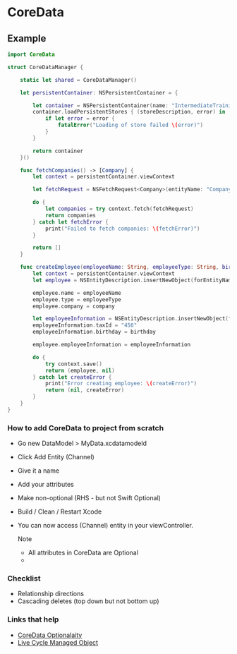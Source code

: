 # CoreData

## Example

```swift
import CoreData

struct CoreDataManager {

    static let shared = CoreDataManager()

    let persistentContainer: NSPersistentContainer = {

        let container = NSPersistentContainer(name: "IntermediateTrainingModels")
        container.loadPersistentStores { (storeDescription, error) in
            if let error = error {
                fatalError("Loading of store failed \(error)")
            }
        }

        return container
    }()

    func fetchCompanies() -> [Company] {
        let context = persistentContainer.viewContext

        let fetchRequest = NSFetchRequest<Company>(entityName: "Company")

        do {
            let companies = try context.fetch(fetchRequest)
            return companies
        } catch let fetchError {
            print("Failed to fetch companies: \(fetchError)")
        }

        return []
    }

    func createEmployee(employeeName: String, employeeType: String, birthday: Date, company: Company) -> (Employee?, Error?) {
        let context = persistentContainer.viewContext
        let employee = NSEntityDescription.insertNewObject(forEntityName: "Employee", into: context) as! Employee

        employee.name = employeeName
        employee.type = employeeType
        employee.company = company

        let employeeInformation = NSEntityDescription.insertNewObject(forEntityName: "EmployeeInformation", into: context) as! EmployeeInformation
        employeeInformation.taxId = "456"
        employeeInformation.birthday = birthday

        employee.employeeInformation = employeeInformation

        do {
            try context.save()
            return (employee, nil)
        } catch let createError {
            print("Error creating employee: \(createError)")
            return (nil, createError)
        }
    }
}
```

### How to add CoreData to project from scratch

- Go new DataModel > MyData.xcdatamodeld
- Click Add Entity (Channel)
- Give it a name
- Add your attributes
- Make non-optional (RHS - but not Swift Optional)
- Build / Clean / Restart Xcode
- You can now access (Channel) entity in your viewController.

    Note
     - All attributes in CoreData are Optional
     - 


### Checklist

- Relationship directions
- Cascading deletes (top down but not bottom up)

### Links that help

- [CoreData Optionalaity](https://developer.apple.com/documentation/coredata/modeling_data/configuring_attributes?language=objc)
- [Live Cycle Managed Object](https://developer.apple.com/library/archive/documentation/Cocoa/Conceptual/CoreData/LifeofaManagedObject.html)
